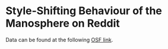 # Style-Shifting Behaviour of the Manosphere on Reddit

Data can be found at the following [OSF link](https://osf.io/gjqbt/?view_only=da7e0f5dccdd4c70859bf47a8c1d4f0c). 
